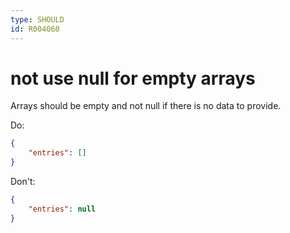 ```yaml
---
type: SHOULD
id: R004060
---
```


# not use null for empty arrays

Arrays should be empty and not null if there is no data to provide.

Do:

````json
{
    "entries": []
}
````

Don't:

````json
{
    "entries": null
}
````
